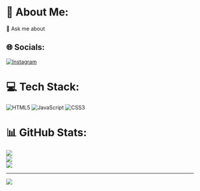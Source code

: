 # 💫 About Me:
💬 Ask me about<br>


## 🌐 Socials:
[![Instagram](https://img.shields.io/badge/Instagram-%23E4405F.svg?logo=Instagram&logoColor=white)](https://instagram.com/@og.meno) 

# 💻 Tech Stack:
![HTML5](https://img.shields.io/badge/html5-%23E34F26.svg?style=for-the-badge&logo=html5&logoColor=white) ![JavaScript](https://img.shields.io/badge/javascript-%23323330.svg?style=for-the-badge&logo=javascript&logoColor=%23F7DF1E) ![CSS3](https://img.shields.io/badge/css3-%231572B6.svg?style=for-the-badge&logo=css3&logoColor=white)
# 📊 GitHub Stats:
![](https://github-readme-stats.vercel.app/api?username=nagatathebest&theme=blue_navy&hide_border=true&include_all_commits=false&count_private=false)<br/>
![](https://github-readme-streak-stats.herokuapp.com/?user=nagatathebest&theme=blue_navy&hide_border=true)<br/>
![](https://github-readme-stats.vercel.app/api/top-langs/?username=nagatathebest&theme=blue_navy&hide_border=true&include_all_commits=false&count_private=false&layout=compact)

---
[![](https://visitcount.itsvg.in/api?id=nagatathebest&icon=0&color=0)](https://visitcount.itsvg.in)

<!-- Proudly created with GPRM ( https://gprm.itsvg.in ) -->
